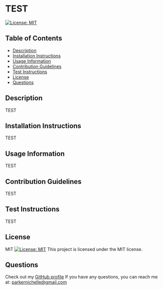 
# TEST 
[![License: MIT](https://img.shields.io/badge/License-MIT-yellow.svg)](https://opensource.org/licenses/MIT)

## Table of Contents

- [Description](#description)
- [Installation Instructions](#installation-instructions)
- [Usage Information](#usage-information)
- [Contribution Guidelines](#contribution-guidelines)
- [Test Instructions](#test-instructions)
- [License](#license)
- [Questions](#questions)

## Description

TEST

## Installation Instructions

TEST

## Usage Information

TEST

## Contribution Guidelines

TEST

## Test Instructions

TEST

## License

MIT
[![License: MIT](https://img.shields.io/badge/License-MIT-yellow.svg)](https://opensource.org/licenses/MIT)
This project is licensed under the MIT license.

## Questions

Check out my [GitHub profile](https://github.com/sunny-script) 
If you have any questions, you can reach me at: parkernichelle@gmail.com
